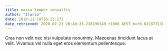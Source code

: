 ```yaml
---
title: massa tempor convallis
author: "Ilario"
date: 2018-11-10T16:21:27Z
date_retrieved: 2020-07-23 20:40:33.238196349 +1000 AEST m=+0.021873138
---
```


Cras non velit nec nisi vulputate nonummy. Maecenas tincidunt lacus at velit. Vivamus vel nulla eget eros elementum pellentesque.
